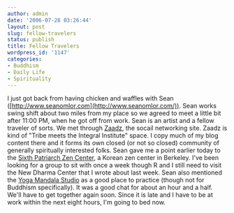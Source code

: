 ```yaml
---
author: admin
date: '2006-07-28 03:26:44'
layout: post
slug: fellow-travelers
status: publish
title: Fellow Travelers
wordpress_id: '1147'
categories:
- Buddhism
- Daily Life
- Spirituality
---
```


I just got back from having chicken and waffles with Sean
([http://www.seanomlor.com](http://www.seanomlor.com/)). Sean works
swing shift about two miles from my place so we agreed to meet a little
bit after 11:00 PM, when he got off from work. Sean is an artist and a
fellow traveler of sorts. We met through [Zaadz](http://www.zaadz.com/),
the socail networking site. Zaadz is kind of "Tribe meets the Integral
Institute" space. I copy much of my blog content there and it forms its
own closed (or not so closed) community of generally spiritually
interested folks. Sean gave me a point earlier today to the [Sixth
Patriarch Zen Center](http://www.zenhall.org/Pages/home.html), a Korean
zen center in Berkeley. I've been looking for a group to sit with once a
week though R and I still need to visit the New Dharma Center that I
wrote about last week. Sean also mentioned the [Yoga Mandala
Studio](http://www.yogamandalastudio.com/) as a good place to practice
(though not for Buddhism specifically). It was a good chat for about an
hour and a half. We'll have to get together again soon. Since it is late
and I have to be at work within the next eight hours, I'm going to bed
now.
